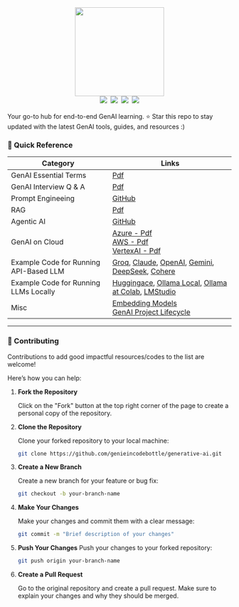 <div align="center">
<a href="https://www.instagram.com/genieincodebottle/"><img width="200" src="https://github.com/genieincodebottle/generative-ai/blob/main/images/logo_genie_new.png"></a>
</div>
<div align="center">
    <a target="_blank" href="https://www.youtube.com/@genieincodebottle"><img src="https://img.shields.io/badge/YouTube-@genieincodebottle-blue"></a>&nbsp;
    <a target="_blank" href="https://github.com/genieincodebottle/generative-ai"><img src="https://img.shields.io/github/stars/genieincodebottle/generative-ai   "></a>&nbsp;
    <a target="_blank" href="https://www.linkedin.com/in/rajesh-srivastava"><img src="https://img.shields.io/badge/style--5eba00.svg?label=LinkedIn&logo=linkedin&style=social"></a>&nbsp;
    <a target="_blank" href="https://www.instagram.com/genieincodebottle/"><img src="https://img.shields.io/badge/@genieincodebottle-C13584?style=flat-square&labelColor=C13584&logo=instagram&logoColor=white&link=https://www.instagram.com/eduardopiresbr/"></a>
</div>
<br>
Your go-to hub for end-to-end GenAI learning. ⭐ Star this repo to stay updated with the latest GenAI tools, guides, and resources :)

### 📘 Quick Reference

| Category | Links |
|-------------|---------|
| GenAI Essential Terms     | [Pdf](https://github.com/genieincodebottle/generative-ai/blob/main/docs/essential-terms-genai.pdf) |
| GenAI Interview Q & A     | [Pdf](https://github.com/genieincodebottle/generative-ai/blob/main/docs/genai-interview-questions.pdf) |
| Prompt Engineeing       | [GitHub](https://github.com/genieincodebottle/generative-ai/blob/main/genai-usecases/prompt-engineering) |
| RAG   | [Pdf](https://github.com/genieincodebottle/generative-ai/blob/main/genai-usecases/advance-rag/advance-rag-decision-flow-chart.pdf) |
| Agentic AI   | [GitHub](https://github.com/genieincodebottle/generative-ai/tree/main/genai-usecases/agentic-ai) |
| GenAI on Cloud   | [Azure - Pdf](https://github.com/genieincodebottle/generative-ai/blob/main/docs/genai-with-azure-cloud.pdf) <br>  [AWS - Pdf](https://github.com/genieincodebottle/generative-ai/blob/main/docs/genai-with-aws-cloud.pdf) <br>  [VertexAI - Pdf](https://github.com/genieincodebottle/generative-ai/blob/main/docs/genai-with-vertexai.pdf)  |
| Example Code for Running API-Based LLM | [Groq](https://github.com/genieincodebottle/generative-ai/blob/main/genai-usecases/llm-providers/groq.ipynb), [Claude](https://github.com/genieincodebottle/generative-ai/blob/main/genai-usecases/llm-providers/claude.ipynb), [OpenAI](https://github.com/genieincodebottle/generative-ai/blob/main/genai-usecases/llm-providers/openai.ipynb), [Gemini](https://github.com/genieincodebottle/generative-ai/blob/main/genai-usecases/llm-providers/gemini.ipynb), [DeepSeek](https://github.com/genieincodebottle/generative-ai/blob/main/genai-usecases/llm-providers/deepseek.ipynb), [Cohere](https://github.com/genieincodebottle/generative-ai/blob/main/genai-usecases/llm-providers/cohere.ipynb) |
| Example Code for Running LLMs Locally | [Huggingace](https://github.com/genieincodebottle/generative-ai/blob/main/genai-usecases/llm-providers/huggingface_models.ipynb), [Ollama Local](https://github.com/genieincodebottle/generative-ai/blob/main/genai-usecases/llm-providers/ollama), [Ollama at Colab](https://colab.research.google.com/drive/1TrB6dLCSBdSDXcauQ1lofgWDiiEbQXHw?usp=sharing), [LMStudio](https://lmstudio.ai/) |
| Misc   | [Embedding Models](https://github.com/genieincodebottle/generative-ai/blob/main/genai-usecases/embedding-models/how-to-choose-embedding-models.ipynb) <br> [GenAI Project Lifecycle](https://github.com/genieincodebottle/generative-ai/blob/main/docs/genai-project-lifecycle.pdf) |

<hr>

### 🤝 Contributing

Contributions to add good impactful resources/codes to the list are welcome! 

Here’s how you can help:

1. **Fork the Repository**

   Click on the "Fork" button at the top right corner of the page to create a personal copy of the repository.

2. **Clone the Repository**

   Clone your forked repository to your local machine:
   ```bash
   git clone https://github.com/genieincodebottle/generative-ai.git
   ```

3. **Create a New Branch**

   Create a new branch for your feature or bug fix:
   ```bash
   git checkout -b your-branch-name
   ```

4. **Make Your Changes**

   Make your changes and commit them with a clear message:
   ```bash
   git commit -m "Brief description of your changes"
   ```

5. **Push Your Changes**
Push your changes to your forked repository:
   ```bash
   git push origin your-branch-name
   ```

5. **Create a Pull Request**

   Go to the original repository and create a pull request. Make sure to explain your changes and why they should be merged.
